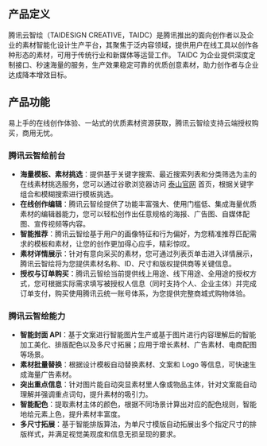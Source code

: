 ## 产品定义
腾讯云智绘（TAIDESIGN CREATIVE，TAIDC）是腾讯推出的面向创作者以及企业的素材智能化设计生产平台，其聚焦于泛内容领域，提供用户在线工具以创作各种形态的素材，可用于传统行业和新媒体等运营工作。
TAIDC 为企业提供深度定制接口、秒速海量的服务，生产效果稳定可靠的优质创意素材，助力创作者与企业达成降本增效目标。

## 产品功能
易上手的在线创作体验、一站式的优质素材资源获取，腾讯云智绘支持云端授权购买，商用无忧。

### 腾讯云智绘前台
- **海量模板、素材挑选**：提供基于关键字搜索、最近搜索列表和分类筛选为主的在线素材挑选服务，您可以通过谷歌浏览器访问 [泰山官网](https://taishan.qq.com/) 首页，根据关键字组合和模糊搜索进行模板挑选。
- **在线创作编辑**：腾讯云智绘提供了功能丰富强大、使用门槛低、集成海量优质素材的编辑器能力，您可以轻松创作出任意规格的海报、广告图、自媒体配图、宣传视频等内容。
- **智能推荐**：腾讯云智绘基于用户的画像特征和行为偏好，为您精准推荐匹配需求的模板和素材，让您的创作更加得心应手，精彩惊叹。
- **素材详情展示**：针对有意向采买的素材，您可通过列表页单击进入详情展示，腾讯云智绘将为您提供素材名称、ID、尺寸和版权提供商等关键信息。
- **授权与订单购买**：腾讯云智绘当前提供线上用途、线下用途、全用途的授权方式，您可根据实际需求填写被授权人信息（同时支持个人、企业主体）并完成订单支付，购买使用腾讯云统一账号体系，为您提供完整商城式购物体验。



### 腾讯云智绘能力
- **智能封面 API**：基于文案进行智能图片生产或基于图片进行内容理解后的智能加工美化、排版配色以及多尺寸拓展；应用于增长素材、广告素材、电商配图等场景。
- **素材批量替换**：根据设计模板自动替换素材、文案和 Logo 等信息，可快速生成海量广告素材。
- **突出重点信息**：针对图片能自动突显素材里人像或物品主体，针对文案能自动理解并强调重点词句，提升素材的吸引力。
- **智能配色**：提取素材主体的颜色，根据不同场景计算出对应的配色规则，智能地给元素上色，提升素材丰富度。
- **多尺寸拓展**：基于智能排版算法，为单尺寸模版自动拓展出多个指定尺寸的排版样式，并满足视觉美观度和信息无损呈现的要求。


